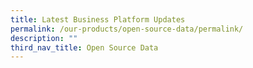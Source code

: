 ```yaml
---
title: Latest Business Platform Updates
permalink: /our-products/open-source-data/permalink/
description: ""
third_nav_title: Open Source Data
---
```

